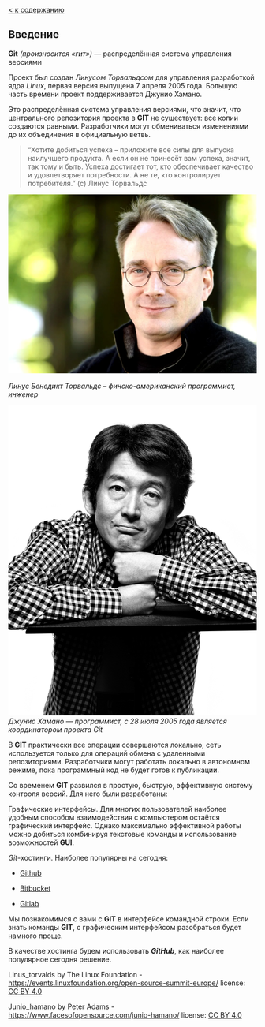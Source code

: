 [< к содержанию](readme.md)

## Введение

**Git** *(произносится «гит»)* — распределённая система управления версиями


Проект был создан *Линусом Торвальдсом* для управления разработкой ядра *Linux*, первая версия выпущена 7 апреля 2005 года. Большую часть времени проект поддерживается Джунио Хамано.

Это распределённая система управления версиями, что значит, что центрального репозитория проекта в **GIT** не существует: все копии создаются равными. Разработчики могут обмениваться изменениями до их объединения в официальную ветвь.

> “Хотите добиться успеха – приложите все силы для выпуска наилучшего продукта. А если он не принесёт вам успеха, значит, так тому и быть. Успеха достигает тот, кто обеспечивает качество и удовлетворяет потребности. А не те, кто контролирует потребителя.” (с) Линус Торвальдс

![Linus_torvalds](/assets/scale_1200.webp "Линус Торвальдс")

*Линус Бенедикт Торвальдс – финско-американский программист, инженер*


![Junio_hamano](/assets/juniohamano25950.web_.jpg "Джунио Хамано")
*Джунио Хамано — программист, с 28 июля 2005 года является координатором проекта Git*

В **GIT** практически все операции совершаются локально, сеть используется только для операций обмена с удаленными репозиториями. Разработчики могут работать локально в автономном режиме, пока программный код не будет готов к публикации.


Со временем **GIT** развился в простую, быструю, эффективную систему контроля версий. Для него были разработаны:

Графические интерфейсы. Для многих пользователей наиболее удобным способом взаимодействия с компьютером остаётся графический интерфейс. Однако максимально эффективной работы можно добиться комбинируя текстовые команды и использование возможностей **GUI**.
    
*Git*-хостинги. Наиболее популярны на сегодня:
    
* [Github](https://github.com/)

* [Bitbucket](https://bitbucket.org/)

* [Gitlab](https://about.gitlab.com/)

Мы познакомимся с вами с **GIT** в интерфейсе командной строки. Если знать команды **GIT**, с графическим интерфейсом разобраться будет намного проще.

В качестве хостинга будем использовать ***GitHub***, как наиболее популярное сегодня решение.

Linus_torvalds by The Linux Foundation - https://events.linuxfoundation.org/open-source-summit-europe/
license: [CC BY 4.0](https://creativecommons.org/licenses/by/4.0/)

Junio_hamano by Peter Adams - https://www.facesofopensource.com/junio-hamano/    license: [CC BY 4.0](https://creativecommons.org/licenses/by/4.0/)